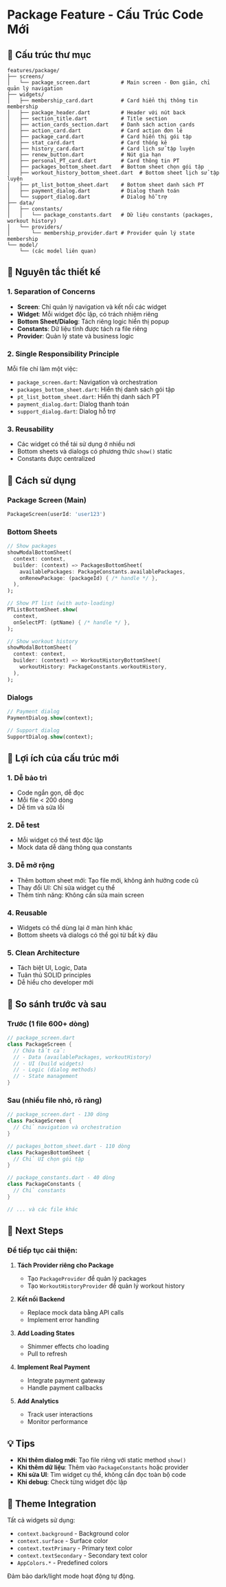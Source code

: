 # Package Feature - Cấu Trúc Code Mới

## 📁 Cấu trúc thư mục

```
features/package/
├── screens/
│   └── package_screen.dart          # Main screen - Đơn giản, chỉ quản lý navigation
├── widgets/
│   ├── membership_card.dart         # Card hiển thị thông tin membership
│   ├── package_header.dart          # Header với nút back
│   ├── section_title.dart           # Title section
│   ├── action_cards_section.dart    # Danh sách action cards
│   ├── action_card.dart             # Card action đơn lẻ
│   ├── package_card.dart            # Card hiển thị gói tập
│   ├── stat_card.dart               # Card thống kê
│   ├── history_card.dart            # Card lịch sử tập luyện
│   ├── renew_button.dart            # Nút gia hạn
│   ├── personal_PT_card.dart        # Card thông tin PT
│   ├── packages_bottom_sheet.dart   # Bottom sheet chọn gói tập
│   ├── workout_history_bottom_sheet.dart  # Bottom sheet lịch sử tập luyện
│   ├── pt_list_bottom_sheet.dart    # Bottom sheet danh sách PT
│   ├── payment_dialog.dart          # Dialog thanh toán
│   └── support_dialog.dart          # Dialog hỗ trợ
├── data/
│   ├── constants/
│   │   └── package_constants.dart   # Dữ liệu constants (packages, workout history)
│   └── providers/
│       └── membership_provider.dart # Provider quản lý state membership
└── model/
    └── (các model liên quan)
```

## 🎯 Nguyên tắc thiết kế

### 1. **Separation of Concerns**
- **Screen**: Chỉ quản lý navigation và kết nối các widget
- **Widget**: Mỗi widget độc lập, có trách nhiệm riêng
- **Bottom Sheet/Dialog**: Tách riêng logic hiển thị popup
- **Constants**: Dữ liệu tĩnh được tách ra file riêng
- **Provider**: Quản lý state và business logic

### 2. **Single Responsibility Principle**
Mỗi file chỉ làm một việc:
- `package_screen.dart`: Navigation và orchestration
- `packages_bottom_sheet.dart`: Hiển thị danh sách gói tập
- `pt_list_bottom_sheet.dart`: Hiển thị danh sách PT
- `payment_dialog.dart`: Dialog thanh toán
- `support_dialog.dart`: Dialog hỗ trợ

### 3. **Reusability**
- Các widget có thể tái sử dụng ở nhiều nơi
- Bottom sheets và dialogs có phương thức `show()` static
- Constants được centralized

## 📝 Cách sử dụng

### Package Screen (Main)
```dart
PackageScreen(userId: 'user123')
```

### Bottom Sheets
```dart
// Show packages
showModalBottomSheet(
  context: context,
  builder: (context) => PackagesBottomSheet(
    availablePackages: PackageConstants.availablePackages,
    onRenewPackage: (packageId) { /* handle */ },
  ),
);

// Show PT list (with auto-loading)
PTListBottomSheet.show(
  context,
  onSelectPT: (ptName) { /* handle */ },
);

// Show workout history
showModalBottomSheet(
  context: context,
  builder: (context) => WorkoutHistoryBottomSheet(
    workoutHistory: PackageConstants.workoutHistory,
  ),
);
```

### Dialogs
```dart
// Payment dialog
PaymentDialog.show(context);

// Support dialog
SupportDialog.show(context);
```

## 🔧 Lợi ích của cấu trúc mới

### 1. **Dễ bảo trì**
- Code ngắn gọn, dễ đọc
- Mỗi file < 200 dòng
- Dễ tìm và sửa lỗi

### 2. **Dễ test**
- Mỗi widget có thể test độc lập
- Mock data dễ dàng thông qua constants

### 3. **Dễ mở rộng**
- Thêm bottom sheet mới: Tạo file mới, không ảnh hưởng code cũ
- Thay đổi UI: Chỉ sửa widget cụ thể
- Thêm tính năng: Không cần sửa main screen

### 4. **Reusable**
- Widgets có thể dùng lại ở màn hình khác
- Bottom sheets và dialogs có thể gọi từ bất kỳ đâu

### 5. **Clean Architecture**
- Tách biệt UI, Logic, Data
- Tuân thủ SOLID principles
- Dễ hiểu cho developer mới

## 🚀 So sánh trước và sau

### Trước (1 file 600+ dòng)
```dart
// package_screen.dart
class PackageScreen {
  // Chứa tất cả:
  // - Data (availablePackages, workoutHistory)
  // - UI (build widgets)
  // - Logic (dialog methods)
  // - State management
}
```

### Sau (nhiều file nhỏ, rõ ràng)
```dart
// package_screen.dart - 130 dòng
class PackageScreen {
  // Chỉ navigation và orchestration
}

// packages_bottom_sheet.dart - 110 dòng
class PackagesBottomSheet {
  // Chỉ UI chọn gói tập
}

// package_constants.dart - 40 dòng
class PackageConstants {
  // Chỉ constants
}

// ... và các file khác
```

## 📌 Next Steps

### Để tiếp tục cải thiện:

1. **Tách Provider riêng cho Package**
   - Tạo `PackageProvider` để quản lý packages
   - Tạo `WorkoutHistoryProvider` để quản lý workout history
   
2. **Kết nối Backend**
   - Replace mock data bằng API calls
   - Implement error handling
   
3. **Add Loading States**
   - Shimmer effects cho loading
   - Pull to refresh
   
4. **Implement Real Payment**
   - Integrate payment gateway
   - Handle payment callbacks
   
5. **Add Analytics**
   - Track user interactions
   - Monitor performance

## 💡 Tips

- **Khi thêm dialog mới**: Tạo file riêng với static method `show()`
- **Khi thêm dữ liệu**: Thêm vào `PackageConstants` hoặc provider
- **Khi sửa UI**: Tìm widget cụ thể, không cần đọc toàn bộ code
- **Khi debug**: Check từng widget độc lập

## 🎨 Theme Integration

Tất cả widgets sử dụng:
- `context.background` - Background color
- `context.surface` - Surface color
- `context.textPrimary` - Primary text color
- `context.textSecondary` - Secondary text color
- `AppColors.*` - Predefined colors

Đảm bảo dark/light mode hoạt động tự động.
